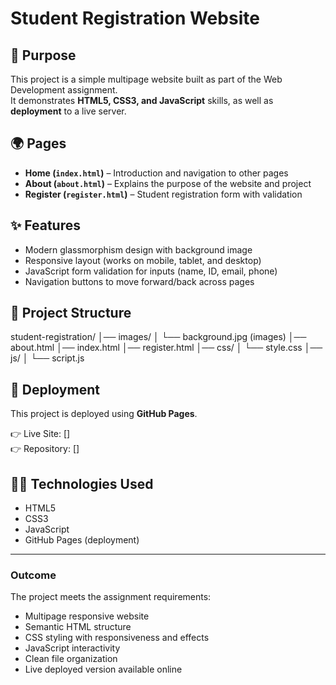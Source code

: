 # Student Registration Website
## 📌 Purpose
This project is a simple multipage website built as part of the Web Development assignment.  
It demonstrates **HTML5, CSS3, and JavaScript** skills, as well as **deployment** to a live server.

## 🌍 Pages
- **Home (`index.html`)** – Introduction and navigation to other pages  
- **About (`about.html`)** – Explains the purpose of the website and project  
- **Register (`register.html`)** – Student registration form with validation  

## ✨ Features
- Modern glassmorphism design with background image  
- Responsive layout (works on mobile, tablet, and desktop)  
- JavaScript form validation for inputs (name, ID, email, phone)  
- Navigation buttons to move forward/back across pages  

## 📂 Project Structure
student-registration/
│── images/
│ └── background.jpg (images)
│── about.html
│── index.html
│── register.html
│── css/
│ └── style.css
│── js/
│ └── script.js


## 🚀 Deployment
This project is deployed using **GitHub Pages**.

👉 Live Site: []  
👉 Repository: []  

## 👩‍💻 Technologies Used
- HTML5  
- CSS3  
- JavaScript  
- GitHub Pages (deployment)  

---

### Outcome
The project meets the assignment requirements:
- Multipage responsive website  
- Semantic HTML structure  
- CSS styling with responsiveness and effects  
- JavaScript interactivity  
- Clean file organization  
- Live deployed version available online  
